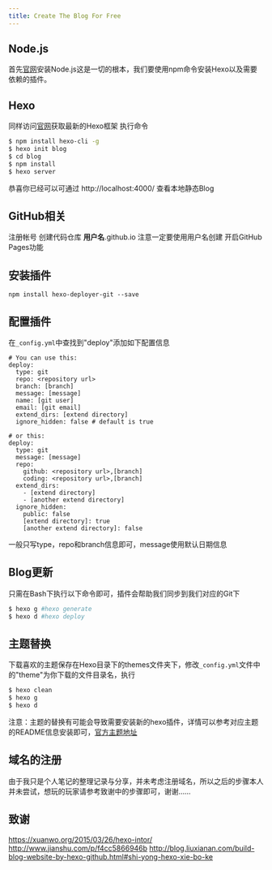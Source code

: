 ```yaml
---
title: Create The Blog For Free
---
```


## Node.js

首先[官网](https://nodejs.org/zh-cn/)安装Node.js这是一切的根本，我们要使用npm命令安装Hexo以及需要依赖的插件。

## Hexo
同样访问[官网](https://hexo.io/zh-cn/)获取最新的Hexo框架
执行命令
``` bash
$ npm install hexo-cli -g
$ hexo init blog
$ cd blog
$ npm install
$ hexo server
```
恭喜你已经可以可通过 http://localhost:4000/ 查看本地静态Blog

## GitHub相关
注册帐号
创建代码仓库 **用户名**.github.io 注意一定要使用用户名创建
开启GitHub Pages功能

## 安装插件
`npm install hexo-deployer-git --save`

## 配置插件
在``_config.yml``中查找到"deploy"添加如下配置信息
``` _config
# You can use this:
deploy:
  type: git
  repo: <repository url>
  branch: [branch]
  message: [message]
  name: [git user]
  email: [git email]
  extend_dirs: [extend directory]
  ignore_hidden: false # default is true

# or this:
deploy:
  type: git
  message: [message]
  repo:
    github: <repository url>,[branch]
    coding: <repository url>,[branch]
  extend_dirs:
    - [extend directory]
    - [another extend directory]
  ignore_hidden:
    public: false
    [extend directory]: true
    [another extend directory]: false
```
一般只写type，repo和branch信息即可，message使用默认日期信息

## Blog更新
只需在Bash下执行以下命令即可，插件会帮助我们同步到我们对应的Git下
``` bash
$ hexo g #hexo generate
$ hexo d #hexo deploy
```

## 主题替换
下载喜欢的主题保存在Hexo目录下的themes文件夹下，修改``_config.yml``文件中的"theme"为你下载的文件目录名，执行
``` bash
$ hexo clean
$ hexo g
$ hexo d
```
注意：主题的替换有可能会导致需要安装新的hexo插件，详情可以参考对应主题的README信息安装即可，[官方主题地址](https://hexo.io/themes/)

## 域名的注册
由于我只是个人笔记的整理记录与分享，并未考虑注册域名，所以之后的步骤本人并未尝试，想玩的玩家请参考致谢中的步骤即可，谢谢……

## 致谢
https://xuanwo.org/2015/03/26/hexo-intor/
http://www.jianshu.com/p/f4cc5866946b
http://blog.liuxianan.com/build-blog-website-by-hexo-github.html#shi-yong-hexo-xie-bo-ke
